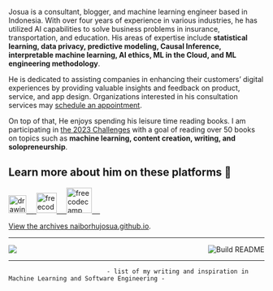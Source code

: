 Josua is a consultant, blogger, and machine learning engineer based in Indonesia. With over four years of experience in various industries, he has utilized AI capabilities to solve business problems in insurance, transportation, and education. His areas of expertise include **statistical learning, data privacy, predictive modeling, Causal Inference, interpretable machine learning, AI ethics, ML in the Cloud, and ML engineering methodology**.

He is dedicated to assisting companies in enhancing their customers’ digital experiences by providing valuable insights and feedback on product, service, and app design. Organizations interested in his consultation services may [schedule an appointment](https://calendly.com/naiborhujosua/60min?month=2023-06).

On top of that, He enjoys spending his leisure time reading books. I am participating in [the 2023 Challenges](https://www.goodreads.com/review/list/125884887-josua-naiborhu?shelf=2023-reading-challenges)  with a goal of reading over 50 books on topics such as **machine learning, content creation, writing, and solopreneurship**.


## Learn more about him on these platforms 👋
<a href="https://medium.com/@naiborhujosua"><img src="https://res.cloudinary.com/importdata/image/upload/v1595012354/medium_mono_hoz0z5.png" alt="drawing" width="35"/>&nbsp;&nbsp;&nbsp;&nbsp;<a href="https://twitter.com/naiborhu_josua">
<a href="mailto:naiborhujosua@alumni.ui.ac.id">
<img src="https://user-images.githubusercontent.com/13548560/211037799-eb09e9a0-5d8c-4f00-a9a1-403fb1d67f5d.png" alt="freecodecamp" width="40"/>&nbsp;&nbsp;&nbsp;&nbsp;
<a href="https://www.freecodecamp.org/news/author/naiborhu_josua/">
<img src="https://user-images.githubusercontent.com/13548560/196832514-13d11f55-ca62-46ea-975d-a607e62e2acb.png" alt="freecodecamp" width="50"/>&nbsp;&nbsp;&nbsp;&nbsp;

View the archives [naiborhujosua.github.io](https://naiborhujosua.github.io/).

---
 ![](https://komarev.com/ghpvc/?username=naiborhujosua&color=brightgreen)<img src="https://github.com/eugeneyan/eugeneyan/workflows/Build%20README/badge.svg?branch=master" align="right" alt="Build README"></a>

 ---
                               - list of my writing and inspiration in Machine Learning and Software Engineering -
                                                   
                                                                                            
 



